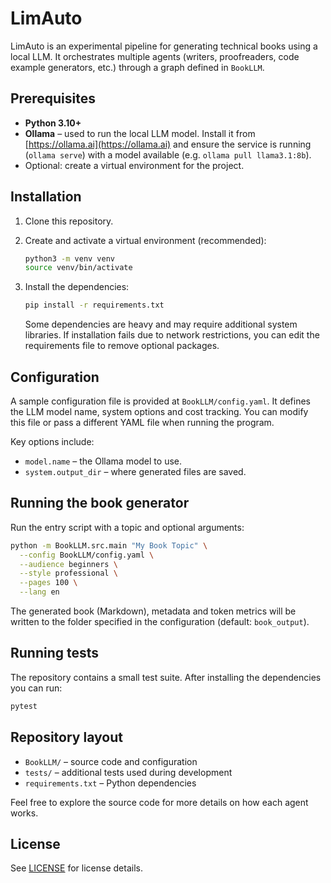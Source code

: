 # LimAuto

LimAuto is an experimental pipeline for generating technical books using a local LLM.
It orchestrates multiple agents (writers, proofreaders, code example generators, etc.)
through a graph defined in `BookLLM`.

## Prerequisites

- **Python 3.10+**
- **Ollama** – used to run the local LLM model. Install it from [https://ollama.ai](https://ollama.ai)
  and ensure the service is running (`ollama serve`) with a model available (e.g. `ollama pull llama3.1:8b`).
- Optional: create a virtual environment for the project.

## Installation

1. Clone this repository.
2. Create and activate a virtual environment (recommended):

   ```bash
   python3 -m venv venv
   source venv/bin/activate
   ```
3. Install the dependencies:

   ```bash
   pip install -r requirements.txt
   ```

   Some dependencies are heavy and may require additional system libraries. If
   installation fails due to network restrictions, you can edit the requirements
   file to remove optional packages.

## Configuration

A sample configuration file is provided at `BookLLM/config.yaml`. It defines the
LLM model name, system options and cost tracking. You can modify this file or
pass a different YAML file when running the program.

Key options include:

- `model.name` – the Ollama model to use.
- `system.output_dir` – where generated files are saved.

## Running the book generator

Run the entry script with a topic and optional arguments:

```bash
python -m BookLLM.src.main "My Book Topic" \
  --config BookLLM/config.yaml \
  --audience beginners \
  --style professional \
  --pages 100 \
  --lang en
```

The generated book (Markdown), metadata and token metrics will be written to the
folder specified in the configuration (default: `book_output`).

## Running tests

The repository contains a small test suite. After installing the dependencies you
can run:

```bash
pytest
```

## Repository layout

- `BookLLM/` – source code and configuration
- `tests/` – additional tests used during development
- `requirements.txt` – Python dependencies

Feel free to explore the source code for more details on how each agent works.

## License

See [LICENSE](LICENSE) for license details.
